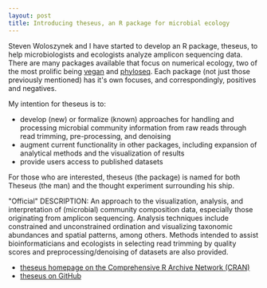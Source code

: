 ```yaml
---
layout: post
title: Introducing theseus, an R package for microbial ecology 
---
```


Steven Woloszynek and I have started to develop an R package, theseus, to help microbiologists and ecologists analyze amplicon sequencing data. There are many packages available that focus on numerical ecology, two of the most prolific being [vegan](https://cran.r-project.org/web/packages/vegan/index.html) and [phyloseq](https://bioconductor.org/packages/release/bioc/html/phyloseq.html). Each package (not just those previously mentioned) has it's own focuses, and correspondingly, positives and negatives.  

My intention for theseus is to:   

* develop (new) or formalize (known) approaches for handling and processing microbial community information from raw reads through read trimming, pre-processing, and denoising   
* augment current functionality in other packages, including expansion of analytical methods and the visualization of results  
* provide users access to published datasets   

For those who are interested, theseus (the package) is named for both Theseus (the man) and the thought experiment surrounding his ship. 


"Official" DESCRIPTION: An approach to the visualization, analysis, and interpretation of (microbial) community composition data, especially those originating from amplicon sequencing. Analysis techniques include constrained and unconstrained ordination and visualizing taxonomic abundances and spatial patterns, among others. Methods intended to assist bioinformaticians and ecologists in selecting read trimming by quality scores and preprocessing/denoising of datasets are also provided.

* [theseus homepage on the Comprehensive R Archive Network (CRAN)](https://cran.r-project.org/web/packages/theseus/)   
* [theseus on GitHub](https://github.com/EESI/theseus)   




